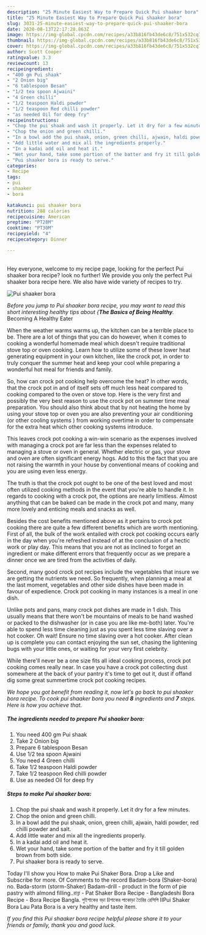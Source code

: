 ```yaml
---
description: "25 Minute Easiest Way to Prepare Quick Pui shaaker bora"
title: "25 Minute Easiest Way to Prepare Quick Pui shaaker bora"
slug: 3031-25-minute-easiest-way-to-prepare-quick-pui-shaaker-bora
date: 2020-08-13T22:17:28.863Z
image: https://img-global.cpcdn.com/recipes/a33b816fb43de6c8/751x532cq70/pui-shaaker-bora-recipe-main-photo.jpg
thumbnail: https://img-global.cpcdn.com/recipes/a33b816fb43de6c8/751x532cq70/pui-shaaker-bora-recipe-main-photo.jpg
cover: https://img-global.cpcdn.com/recipes/a33b816fb43de6c8/751x532cq70/pui-shaaker-bora-recipe-main-photo.jpg
author: Scott Cooper
ratingvalue: 3.3
reviewcount: 13
recipeingredient:
- "400 gm Pui shaak"
- "2 Onion big"
- "6 tablespoon Besan"
- "1/2 tea spoon Ajwaini"
- "4 Green chilli"
- "1/2 teaspoon Haldi powder"
- "1/2 teaspoon Red chilli powder"
- "as needed Oil for deep fry"
recipeinstructions:
- "Chop the pui shaak and wash it properly. Let it dry for a few minutes."
- "Chop the onion and green chilli."
- "In a bowl add the pui shaak, onion, green chilli, ajwain, haldi powder, red chilli powder and salt."
- "Add little water and mix all the ingredients properly."
- "In a kadai add oil and heat it."
- "Wet your hand, take some portion of the batter and fry it till golden brown from both side."
- "Pui shaaker bora is ready to serve."
categories:
- Recipe
tags:
- pui
- shaaker
- bora

katakunci: pui shaaker bora 
nutrition: 288 calories
recipecuisine: American
preptime: "PT28M"
cooktime: "PT30M"
recipeyield: "4"
recipecategory: Dinner

---
```

<br>
Hey everyone, welcome to my recipe page, looking for the perfect Pui shaaker bora recipe? look no further! We provide you only the perfect Pui shaaker bora recipe here. We also have wide variety of recipes to try.
<br>


![Pui shaaker bora](https://img-global.cpcdn.com/recipes/a33b816fb43de6c8/751x532cq70/pui-shaaker-bora-recipe-main-photo.jpg)

<i>Before you jump to Pui shaaker bora recipe, you may want to read this short interesting healthy tips about {<strong>The Basics of Being Healthy</strong>.</i>
Becoming A Healthy Eater


When the weather warms warms up, the kitchen can be a terrible place to be. There are a lot of things that you can do however, when it comes to cooking a wonderful homemade meal which doesn't require traditional stove top or oven cooking. Learn how to utilize some of these lower heat generating equipment in your own kitchen, like the crock pot, in order to truly conquer the summer heat and keep your cool while preparing a wonderful hot meal for friends and family.

So, how can crock pot cooking help overcome the heat? In other words, that the crock pot in and of itself sets off much less heat compared to cooking compared to the oven or stove top. Here is the very first and possibly the very best reason to use the crock pot on summer time meal preparation. You should also think about that by not heating the home by using your stove top or oven you are also preventing your air conditioning (or other cooling systems ) from working overtime in order to compensate for the extra heat which other cooking systems introduce.

This leaves crock pot cooking a win-win scenario as the expenses involved with managing a crock pot are far less than the expenses related to managing a stove or oven in general. Whether electric or gas, your stove and oven are often significant energy hogs. Add to this the fact that you are not raising the warmth in your house by conventional means of cooking and you are using even less energy.

 The truth is that the crock pot ought to be one of the best loved and most often utilized cooking methods in the event that you're able to handle it. In regards to cooking with a crock pot, the options are nearly limitless.  Almost anything that can be baked can be made in the crock pot and many, many more lovely and enticing meals and snacks as well.



Besides the cost benefits mentioned above as it pertains to crock pot cooking there are quite a few different benefits which are worth mentioning. First of all, the bulk of the work entailed with crock pot cooking occurs early in the day when you're refreshed instead of at the conclusion of a hectic work or play day. This means that you are not as inclined to forget an ingredient or make different errors that frequently occur as we prepare a dinner once we are tired from the activities of daily.

Second, many good crock pot recipes include the vegetables that insure we are getting the nutrients we need. So frequently, when planning a meal at the last moment, vegetables and other side dishes have been made in favour of expedience. Crock pot cooking in many instances is a meal in one dish.

 Unlike pots and pans, many crock pot dishes are made in 1 dish. This usually means that there won't be mountains of meals to be hand washed or packed to the dishwasher (or in case you are like me-both) later. You're able to spend less time cleaning just as you spent less time slaving over a hot cooker. Oh wait! Ensure no time slaving over a hot cooker. After clean up is complete you can contact enjoying the sun set, chasing the lightening bugs with your little ones, or waiting for your very first celebrity.

While there'll never be a one size fits all ideal cooking process, crock pot cooking comes really near. In case you have a crock pot collecting dust somewhere at the back of your pantry it's time to get out it, dust if offand dig some great summertime crock pot cooking recipes.


<i>We hope you got benefit from reading it, now let's go back to pui shaaker bora recipe. To cook pui shaaker bora you need <strong>8</strong> ingredients and <strong>7</strong> steps. Here is how you achieve that.
</i>

##### The ingredients needed to prepare Pui shaaker bora:

1. You need 400 gm Pui shaak
1. Take 2 Onion big
1. Prepare 6 tablespoon Besan
1. Use 1/2 tea spoon Ajwaini
1. You need 4 Green chilli
1. Take 1/2 teaspoon Haldi powder
1. Take 1/2 teaspoon Red chilli powder
1. Use as needed Oil for deep fry


##### Steps to make Pui shaaker bora:

1. Chop the pui shaak and wash it properly. Let it dry for a few minutes.
1. Chop the onion and green chilli.
1. In a bowl add the pui shaak, onion, green chilli, ajwain, haldi powder, red chilli powder and salt.
1. Add little water and mix all the ingredients properly.
1. In a kadai add oil and heat it.
1. Wet your hand, take some portion of the batter and fry it till golden brown from both side.
1. Pui shaaker bora is ready to serve.


Today I&#39;ll show you How to make Pui Shaker Bora. Drop a Like and Subscribe for more. Of Comments to the record Badam-bora (Shaker-bora) no. Bada-storm (storm-Shaker) Badam-drill - product in the form of pie pastry with almond filling..রান্না - Pat Shaker Bora Recipe - Bangladeshi Bora Recipe - Bora Recipe Bangla. পুইশাকের বড়া IIশাকের পাকোড়া তৈরির রেসিপি IIPui Shaker Bora Lau Pata Bora is a very healthy and taste item. 

<i>If you find this Pui shaaker bora recipe helpful please share it to your friends or family, thank you and good luck.</i>

